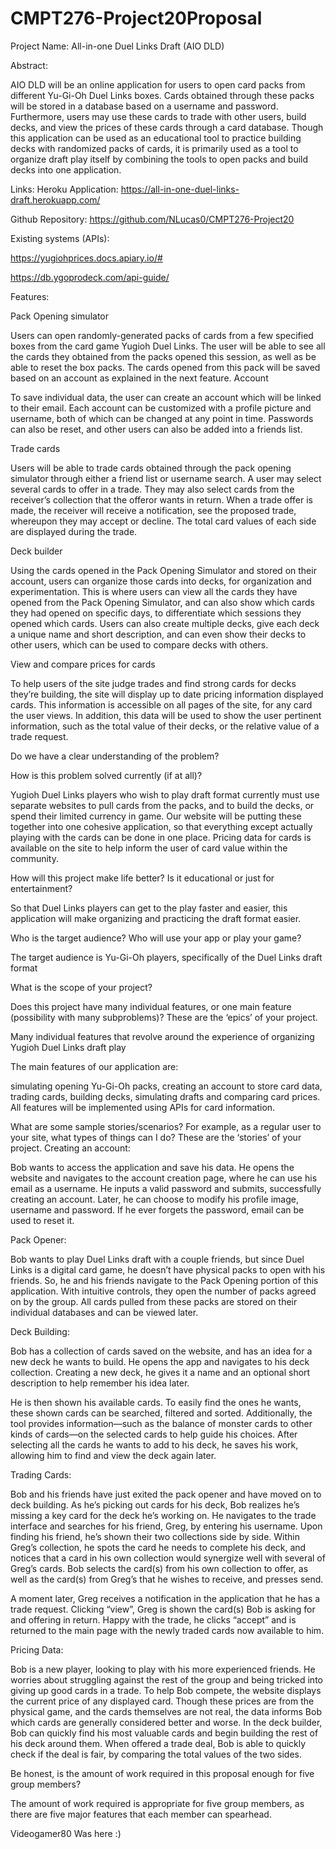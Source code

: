 # CMPT276-Project20Proposal

Project Name: All-in-one Duel Links Draft (AIO DLD)

Abstract:

AIO DLD will be an online application for users to open card packs from different Yu-Gi-Oh Duel Links boxes. Cards obtained through these packs will be stored in a database based on a username and password. Furthermore, users may use these cards to trade with other users, build decks, and view the prices of these cards through a card database. Though this application can be used as an educational tool to practice building decks with randomized packs of cards, it is primarily used as a tool to organize draft play itself by combining the tools to open packs and build decks into one application.

Links:
Heroku Application: https://all-in-one-duel-links-draft.herokuapp.com/

Github Repository: https://github.com/NLucas0/CMPT276-Project20

Existing systems (APIs):

 https://yugiohprices.docs.apiary.io/#
 
 https://db.ygoprodeck.com/api-guide/

Features:

Pack Opening simulator

Users can open randomly-generated packs of cards from a few specified boxes from the card game Yugioh Duel Links. The user will be able to see all the cards they obtained from the packs opened this session, as well as be able to reset the box packs. The cards opened from this pack will be saved based on an account as explained in the next feature.
Account

To save individual data, the user can create an account which will be linked to their email. Each account can be customized with a profile picture and username, both of which can be changed at any point in time. Passwords can also be reset, and other users can also be added into a friends list.

Trade cards

Users will be able to trade cards obtained through the pack opening simulator through either a friend list or username search. A user may select several cards to offer in a trade. They may also select cards from the receiver’s collection that the offeror wants in return. When a trade offer is made, the receiver will receive a notification, see the proposed trade, whereupon they may accept or decline. The total card values of each side are displayed during the trade.

Deck builder

Using the cards opened in the Pack Opening Simulator and stored on their account, users can organize those cards into decks, for organization and experimentation. This is where users can view all the cards they have opened from the Pack Opening Simulator, and can also show which cards they had opened on specific days, to differentiate which sessions they opened which cards. Users can also create multiple decks, give each deck a unique name and short description, and can even show their decks to other users, which can be used to compare decks with others.

View and compare prices for cards

To help users of the site judge trades and find strong cards for decks they’re building, the site will display up to date pricing information displayed cards. This information is accessible on all pages of the site, for any card the user views. In addition, this data will be used to show the user pertinent information, such as the total value of their decks, or the relative value of a trade request.
    
Do we have a clear understanding of the problem?

How is this problem solved currently (if at all)?

Yugioh Duel Links players who wish to play draft format currently must use separate websites to pull cards from the packs, and to build the decks, or spend their limited currency in game. Our website will be putting these together into one cohesive application, so that everything except actually playing with the cards can be done in one place.
Pricing data for cards is available on the site to help inform the user of card value within the community.

How will this project make life better? Is it educational or just for entertainment?

So that Duel Links players can get to the play faster and easier, this application will make organizing and practicing the draft format easier.

Who is the target audience? Who will use your app or play your game?

The target audience is Yu-Gi-Oh players, specifically of the Duel Links draft format
 
What is the scope of your project?

Does this project have many individual features, or one main feature (possibility with many subproblems)? These are the ‘epics’ of your project.

Many individual features that revolve around the experience of organizing Yugioh Duel Links draft play

The main features of our application are: 

simulating opening Yu-Gi-Oh packs, creating an account to store card data, trading cards, building decks, simulating drafts and comparing card prices. All features will be implemented using APIs for card information.

What are some sample stories/scenarios? For example, as a regular user to your site, what types of things can I do?  These are the ‘stories’ of your project.
Creating an account:

Bob wants to access the application and save his data. He opens the website and navigates to the account creation page, where he can use his email as a username. He inputs a valid password and submits, successfully creating an account. Later, he can choose to modify his profile image, username and password. If he ever forgets the password, email can be used to reset it.

Pack Opener: 

Bob wants to play Duel Links draft with a couple friends, but since Duel Links is a digital card game, he doesn’t have physical packs to open with his friends. So, he and his friends navigate to the Pack Opening portion of this application. With intuitive controls, they open the number of packs agreed on by the group. All cards pulled from these packs are stored on their individual databases and can be viewed later.

Deck Building: 

Bob has a collection of cards saved on the website, and has an idea for a new deck he wants to build. He opens the app and navigates to his deck collection. Creating a new deck, he gives it a name and an optional short description to help remember his idea later. 

He is then shown his available cards. To easily find the ones he wants, these shown cards can be searched, filtered and sorted. Additionally, the tool provides information—such as the balance of monster cards to other kinds of cards—on the selected cards to help guide his choices. After selecting all the cards he wants to add to his deck, he saves his work, allowing him to find and view the deck again later. 

Trading Cards:

Bob and his friends have just exited the pack opener and have moved on to deck building. As he’s picking out cards for his deck, Bob realizes he’s missing a key card for the deck he’s working on. He navigates to the trade interface and searches for his friend, Greg, by entering his username. Upon finding his friend, he’s shown their two collections side by side. Within Greg’s collection, he spots the card he needs to complete his deck, and notices that a card in his own collection would synergize well with several of Greg’s cards. Bob selects the card(s) from his own collection to offer, as well as the card(s) from Greg’s that he wishes to receive, and presses send.
    
A moment later, Greg receives a notification in the application that he has a trade request. Clicking “view”, Greg is shown the card(s) Bob is asking for and offering in return. Happy with the trade, he clicks “accept” and is returned to the main page with the newly traded cards now available to him.

Pricing Data:

Bob is a new player, looking to play with his more experienced friends. He worries about struggling against the rest of the group and being tricked into giving up good cards in a trade. To help Bob compete, the website displays the current price of any displayed card. Though these prices are from the physical game, and the cards themselves are not real, the data informs Bob which cards are generally considered better and worse. In the deck builder, Bob can quickly find his most valuable cards and begin building the rest of his deck around them. When offered a trade deal, Bob is able to quickly check if the deal is fair, by comparing the total values of the two sides.

 
Be honest, is the amount of work required in this proposal enough for five group members?

The amount of work required is appropriate for five group members, as there are five major features that each member can spearhead.


Videogamer80 Was here :)

